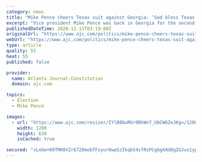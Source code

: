 ```yaml
---
category: news
title: "Mike Pence cheers Texas suit against Georgia: ‘God bless Texas!’"
excerpt: "Vice president Mike Pence was back in Georgia for the second time in a week, headlining another \"Defend the Majority\" rally for Sens. Kelly Loeffler and David Perdue."
publishedDateTime: 2020-12-11T03:19:00Z
originalUrl: "https://www.ajc.com/politics/mike-pence-cheers-texas-suit-against-georgia-god-bless-texas/NIOSTWXB2BEYPBFCWEJYRMWR7E/"
webUrl: "https://www.ajc.com/politics/mike-pence-cheers-texas-suit-against-georgia-god-bless-texas/NIOSTWXB2BEYPBFCWEJYRMWR7E/"
type: article
quality: 55
heat: 55
published: false

provider:
  name: Atlanta Journal-Constitution
  domain: ajc.com

topics:
  - Election
  - Mike Pence

images:
  - url: "https://www.ajc.com/resizer/IYlB8buRUr0BhWn7_UbCW6ZeJKg=/1200x630/cloudfront-us-east-1.images.arcpublishing.com/ajc/VCY7T37OQJVSGUQHLZXPFQB26M.jpg"
    width: 1200
    height: 630
    isCached: true

secured: "sLnUw+69TMK0VZr6728mobTFsyurOwpSzIkqbS4sfRsPCgbgXAUDgZUJux1ypVK+LGuj6u7kRlCczd1nSpYSbeuh6l2GJ3EwInf1RakA94BpD2jaQSwLjNr/gmbX6bW8+4GE3e1uyf1XbyYITT3RDO6jNswLezbSU51s/KnuYlnd+Di1h9b3hWeTyCIPnhY03g0bFf3FkjiakPQUkTv0LhW2U/ylGtEVfwd4GHmjgvKMx9XT3ucHugGvgjpY8gO3zd8ka9/f1WPC6dxJBt2W9NfuERBSx4c1Ot9d9GCpb69e6B2XrGdkM/xLTvWtTDJmpb8dmh40NgdeZEZb2n9sLEqewMfLy1PsxZIRR4ZePmg=;6Gi/hD04KdhaEsCVL5lEnw=="
---
```


